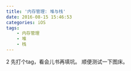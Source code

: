 ```yaml
---
title: '内存管理: 堆与栈'
date: 2016-08-15 15:46:53
categories: iOS
tags:
    - 内存管理
    - 堆
    - 栈
---
```

2
先打个tag，看会儿书再填坑。
顺便测试一下图床。
